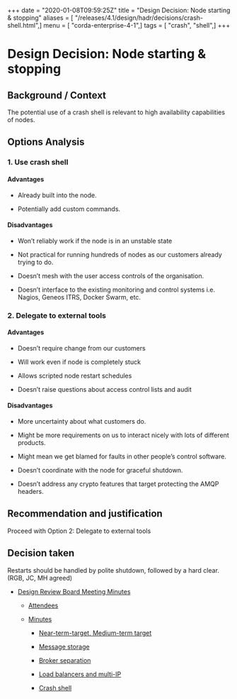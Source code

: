 +++
date = "2020-01-08T09:59:25Z"
title = "Design Decision: Node starting & stopping"
aliases = [ "/releases/4.1/design/hadr/decisions/crash-shell.html",]
menu = [ "corda-enterprise-4-1",]
tags = [ "crash", "shell",]
+++


# Design Decision: Node starting & stopping


## Background / Context

The potential use of a crash shell is relevant to high availability capabilities of nodes.


## Options Analysis


### 1. Use crash shell


#### Advantages


* Already built into the node.


* Potentially add custom commands.



#### Disadvantages


* Won’t reliably work if the node is in an unstable state


* Not practical for running hundreds of nodes as our customers already trying to do.


* Doesn’t mesh with the user access controls of the organisation.


* Doesn’t interface to the existing monitoring and control systems i.e. Nagios, Geneos ITRS, Docker Swarm, etc.



### 2. Delegate to external tools


#### Advantages


* Doesn’t require change from our customers


* Will work even if node is completely stuck


* Allows scripted node restart schedules


* Doesn’t raise questions about access control lists and audit



#### Disadvantages


* More uncertainty about what customers do.


* Might be more requirements on us to interact nicely with lots of different products.


* Might mean we get blamed for faults in other people’s control software.


* Doesn’t coordinate with the node for graceful shutdown.


* Doesn’t address any crypto features that target protecting the AMQP headers.



## Recommendation and justification

Proceed with Option 2: Delegate to external tools


## Decision taken

Restarts should be handled by polite shutdown, followed by a hard clear. (RGB, JC, MH agreed)


* [Design Review Board Meeting Minutes](drb-meeting-20171116.md)
    * [Attendees](drb-meeting-20171116.md#attendees)

    * [Minutes](drb-meeting-20171116.md#minutes)
        * [Near-term-target, Medium-term target](drb-meeting-20171116.md#near-term-target-medium-term-target)

        * [Message storage](drb-meeting-20171116.md#id1)

        * [Broker separation](drb-meeting-20171116.md#id2)

        * [Load balancers and multi-IP](drb-meeting-20171116.md#id3)

        * [Crash shell](drb-meeting-20171116.md#id4)





